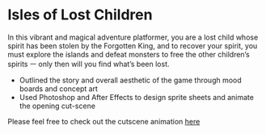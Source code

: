# Isles of Lost Children
In this vibrant and magical adventure platformer, you are a lost child whose spirit has been stolen by the Forgotten King, and to recover your spirit, you must explore the islands and defeat monsters to free the other children’s spirits ㅡ only then will you find what’s been lost.

* Outlined the story and overall aesthetic of the game through mood boards and concept art
* Used Photoshop and After Effects to design sprite sheets and animate the opening cut-scene

Please feel free to check out the cutscene animation [here](https://www.youtube.com/watch?v=uTvvAu_C7_Y)